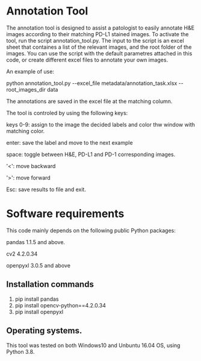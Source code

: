 # Annotation Tool
The annotation tool is designed to assist a patologist to easily annotate H&E images according to their matching PD-L1 stained images.
To activate the tool, run the script annotation_tool.py. The input to the script is an excel sheet that containes a list of the relevant images, and the root folder of the images.
You can use the script with the default parametres attached in this code, or create different excel files to annotate your own images.

An example of use:

python annotation_tool.py --excel_file metadata/annotation_task.xlsx --root_images_dir data

The annotations are saved in the excel file at the matching column. 

The tool is controled by using the following keys:

keys 0-9: assign to the image the decided labels and color thw window with matching color.

enter: save the label and move to the next example

space: toggle between H&E, PD-L1 and PD-1 corresponding images.

'<': move backward

'>': move forward

Esc: save results to file and exit.



# Software requirements
This code mainly depends on the following public Python packages:

pandas 1.1.5 and above.

cv2 4.2.0.34

openpyxl 3.0.5 and above


## Installation commands
1. pip install pandas
2. pip install opencv-python==4.2.0.34
3. pip install openpyxl

## Operating systems.
This tool was tested on both Windows10 and Unbuntu 16.04 OS, using Python 3.8.

